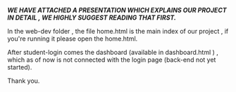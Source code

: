 ***WE HAVE ATTACHED A PRESENTATION WHICH EXPLAINS OUR PROJECT IN DETAIL , WE HIGHLY SUGGEST READING THAT FIRST.***


In the web-dev folder , the file home.html is the main index of our project , 
if you're running it please open the home.html.

After student-login comes the dashboard (available in dashboard.html ) , which as of now is not connected with the login page (back-end not yet started).

Thank you.
